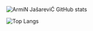 ![ArmiN JašareviĆ GitHub stats](https://github-readme-stats.vercel.app/api?username=home-22&count_private=true&show_icons=true)

 ![Top Langs](https://github-readme-stats.vercel.app/api/top-langs/?username=home-22&layout=compact)

 
